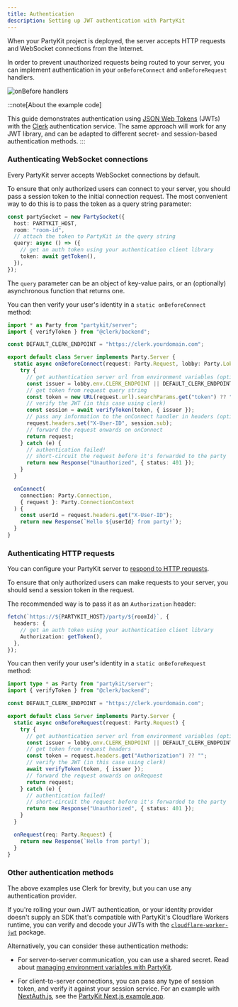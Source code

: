 ```yaml
---
title: Authentication
description: Setting up JWT authentication with PartyKit
---
```


When your PartyKit project is deployed, the server accepts HTTP requests and WebSocket connections from the Internet.

In order to prevent unauthorized requests being routed to your server, you can implement authentication in your `onBeforeConnect` and `onBeforeRequest` handlers.

<!-- TODO: Better image design -->

![onBefore handlers](../../../assets/on-before.png)

:::note[About the example code]

This guide demonstrates authentication using [JSON Web Tokens](https://jwt.io/) (JWTs) with the [Clerk](https://clerk.dev/) authentication service. The same approach will work for any JWT library, and can be adapted to different secret- and session-based authentication methods.
:::

### Authenticating WebSocket connections

Every PartyKit server accepts WebSocket connections by default.

To ensure that only authorized users can connect to your server, you should pass a session token to the initial connection request. The most convenient way to do this is to pass the token as a query string parameter:

```ts
const partySocket = new PartySocket({
  host: PARTYKIT_HOST,
  room: "room-id",
  // attach the token to PartyKit in the query string
  query: async () => ({
    // get an auth token using your authentication client library
    token: await getToken(),
  }),
});
```

The `query` parameter can be an object of key-value pairs, or an (optionally) asynchronous
function that returns one.

You can then verify your user's identity in a `static onBeforeConnect` method:

```ts
import * as Party from "partykit/server";
import { verifyToken } from "@clerk/backend";

const DEFAULT_CLERK_ENDPOINT = "https://clerk.yourdomain.com";

export default class Server implements Party.Server {
  static async onBeforeConnect(request: Party.Request, lobby: Party.Lobby) {
    try {
      // get authentication server url from environment variables (optional)
      const issuer = lobby.env.CLERK_ENDPOINT || DEFAULT_CLERK_ENDPOINT;
      // get token from request query string
      const token = new URL(request.url).searchParams.get("token") ?? "";
      // verify the JWT (in this case using clerk)
      const session = await verifyToken(token, { issuer });
      // pass any information to the onConnect handler in headers (optional)
      request.headers.set("X-User-ID", session.sub);
      // forward the request onwards on onConnect
      return request;
    } catch (e) {
      // authentication failed!
      // short-circuit the request before it's forwarded to the party
      return new Response("Unauthorized", { status: 401 });
    }
  }

  onConnect(
    connection: Party.Connection,
    { request }: Party.ConnectionContext
  ) {
    const userId = request.headers.get("X-User-ID");
    return new Response(`Hello ${userId} from party!`);
  }
}
```

### Authenticating HTTP requests

<!-- TODO: Add links to guide/API-->

You can configure your PartyKit server to [respond to HTTP requests](/guides/responding-to-http-requests).

To ensure that only authorized users can make requests to your server, you should send a session token in the request.

The recommended way is to pass it as an `Authorization` header:

```ts
fetch(`https://${PARTYKIT_HOST}/party/${roomId}`, {
  headers: {
    // get an auth token using your authentication client library
    Authorization: getToken(),
  },
});
```

You can then verify your user's identity in a `static onBeforeRequest` method:

```ts
import type * as Party from "partykit/server";
import { verifyToken } from "@clerk/backend";

const DEFAULT_CLERK_ENDPOINT = "https://clerk.yourdomain.com";

export default class Server implements Party.Server {
  static async onBeforeRequest(request: Party.Request) {
    try {
      // get authentication server url from environment variables (optional)
      const issuer = lobby.env.CLERK_ENDPOINT || DEFAULT_CLERK_ENDPOINT;
      // get token from request headers
      const token = request.headers.get("Authorization") ?? "";
      // verify the JWT (in this case using clerk)
      await verifyToken(token, { issuer });
      // forward the request onwards on onRequest
      return request;
    } catch (e) {
      // authentication failed!
      // short-circuit the request before it's forwarded to the party
      return new Response("Unauthorized", { status: 401 });
    }
  }

  onRequest(req: Party.Request) {
    return new Response(`Hello from party!`);
  }
}
```

### Other authentication methods

The above examples use Clerk for brevity, but you can use any authentication provider.

If you're rolling your own JWT authentication, or your identity provider doesn't supply an SDK that's compatible with PartyKit's Cloudflare Workers runtime, you can verify and decode your JWTs with the [`cloudflare-worker-jwt`](https://github.com/tsndr/cloudflare-worker-jwt) package.

Alternatively, you can consider these authentication methods:

- For server-to-server communication, you can use a shared secret. Read about [managing environment variables with PartyKit](/guides/managing-environment-variables).

- For client-to-server connections, you can pass any type of session token, and verify it against your session service. For an example with [NextAuth.js](https://next-auth.js.org/), see the [PartyKit Next.js example app](/examples/app-examples/chat-app-with-ai-and-auth).
